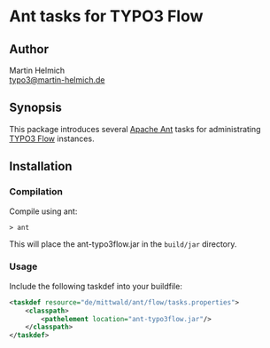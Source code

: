 Ant tasks for TYPO3 Flow
========================

Author
------

Martin Helmich  
<typo3@martin-helmich.de>

Synopsis
--------

This package introduces several [Apache Ant](http://ant.apache.org/) tasks for administrating [TYPO3 Flow](http://flow.typo3.org) instances.

Installation
------------

### Compilation

Compile using ant:

    > ant

This will place the ant-typo3flow.jar in the `build/jar` directory.

### Usage

Include the following taskdef into your buildfile:

```xml
<taskdef resource="de/mittwald/ant/flow/tasks.properties">
    <classpath>
        <pathelement location="ant-typo3flow.jar"/>
    </classpath>
</taskdef>
```

